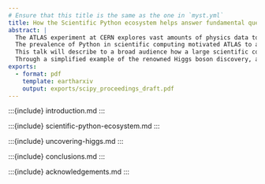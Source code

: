 ```yaml
---
# Ensure that this title is the same as the one in `myst.yml`
title: How the Scientific Python ecosystem helps answer fundamental questions of the Universe
abstract: |
  The ATLAS experiment at CERN explores vast amounts of physics data to answer the most fundamental questions of the Universe.
  The prevalence of Python in scientific computing motivated ATLAS to adopt it for its data analysis workflows while enhancing users' experience.
  This talk will describe to a broad audience how a large scientific collaboration leverages the power of the Scientific Python ecosystem to tackle domain-specific challenges and advance our understanding of the Cosmos.
  Through a simplified example of the renowned Higgs boson discovery, attendees will gain insights into the utilization of Python libraries to discriminate a signal in immersive noise, through tasks such as data cleaning, feature engineering, statistical interpretation and visualization at scale.
exports:
  - format: pdf
    template: eartharxiv
    output: exports/scipy_proceedings_draft.pdf
---
```

:::{include} introduction.md
:::

:::{include} scientific-python-ecosystem.md
:::

:::{include} uncovering-higgs.md
:::

:::{include} conclusions.md
:::

:::{include} acknowledgements.md
:::

